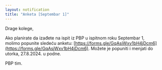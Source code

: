 ```yaml
---
layout: notification
title: "Anketa [Septembar 1]"
---
```


Drage kolege,

Ako planirate da izađete na ispit iz PBP u ispitnom roku Septembar 1, molimo popunite sledeću anketu:
[https://forms.gle/GqAsjWxv1bH4jDcm6](https://forms.gle/GqAsjWxv1bH4jDcm6).
Možete je popuniti i menjati do utorka, 27.8.2024. u podne.

PBP tim.
